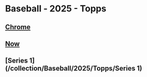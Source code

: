 # Baseball - 2025 - Topps
## [Chrome](/collection/Baseball/2025/Topps/Chrome)
## [Now](/collection/Baseball/2025/Topps/Now)
## [Series 1](/collection/Baseball/2025/Topps/Series 1)

